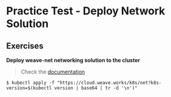 # Practice Test - Deploy Network Solution

## Exercises

**Deploy weave-net networking solution to the cluster**

> Check the [documentation](https://www.weave.works/docs/net/latest/kubernetes/kube-addon/)

`$ kubectl apply -f "https://cloud.weave.works/k8s/net?k8s-version=$(kubectl version | base64 | tr -d '\n')"`